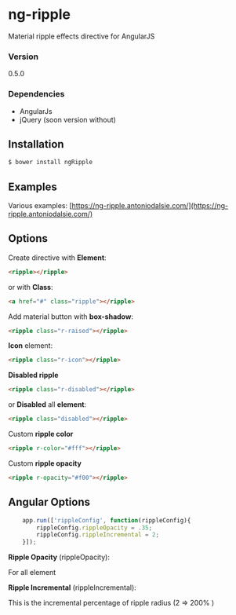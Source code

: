 # ng-ripple

Material ripple effects directive for AngularJS
### Version
0.5.0

### Dependencies
 - AngularJs
 - jQuery (soon version without)

## Installation
```sh
$ bower install ngRipple
```

## Examples
Various examples: [https://ng-ripple.antoniodalsie.com/](https://ng-ripple.antoniodalsie.com/)

## Options
Create directive with **Element**:

``` html
<ripple></ripple>
```

or with **Class**:


``` html
<a href="#" class="ripple"></ripple>
```

Add material button with **box-shadow**:
``` html
<ripple class="r-raised"></ripple>
```
**Icon** element:
``` html
<ripple class="r-icon"></ripple>
```
**Disabled ripple**
``` html
<ripple class="r-disabled"></ripple>
```
or **Disabled** all **element**:
``` html
<ripple class="disabled"></ripple>
```
Custom **ripple color**
``` html
<ripple r-color="#fff"></ripple>
```
Custom **ripple opacity**
``` html
<ripple r-opacity="#f00"></ripple>
```

## Angular Options
``` js
    app.run(['rippleConfig', function(rippleConfig){
		rippleConfig.rippleOpacity = .35;
		rippleConfig.rippleIncremental = 2;
	}]);
```

**Ripple Opacity** (rippleOpacity):

For all element

**Ripple Incremental** (rippleIncremental):

This is the incremental percentage of ripple radius (2 => 200% )
